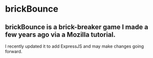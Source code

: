 # brickBounce
## brickBounce is a brick-breaker game I made a few years ago via a Mozilla tutorial.
I recently updated it to add ExpressJS and may make changes going forward.


